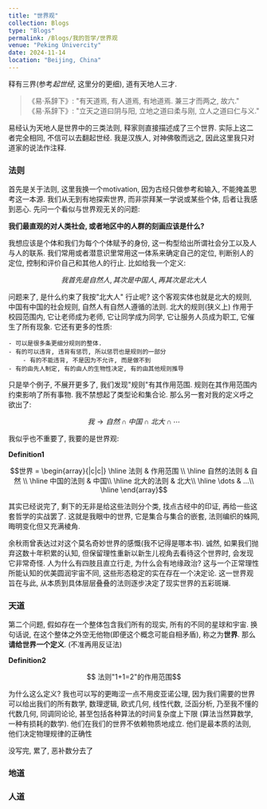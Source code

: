 ```yaml
---
title: "世界观"
collection: Blogs
type: "Blogs"
permalink: /Blogs/我的哲学/世界观
venue: "Peking Univercity"
date: 2024-11-14
location: "Beijing, China"
---
```


释有三界(参考*起世经*, 这里分的更细), 道有天地人三才. 
> 《易·系辞下》: "有天道焉, 有人道焉, 有地道焉. 兼三才而两之, 故六."<br/>
> 《易·系辞下》: "立天之道曰阴与阳, 立地之道曰柔与刚, 立人之道曰仁与义."

易经认为天地人是世界中的三类法则, 释家则直接描述成了三个世界. 实际上这二者完全相同, 不信可以去翻起世经. 我是汉族人, 对神佛敬而远之, 因此这里我只对道家的说法作注释.

### 法则
首先是关于法则, 这里我换一个motivation, 因为古经只做参考和输入, 不能掩盖思考这一本源. 我们从无到有地探索世界, 而非崇拜某一学说或某些个体, 后者让我感到恶心. 先问一个看似与世界观无关的问题: 

**我们最直观的对人类社会, 或者地区中的人群的刻画应该是什么?**

我想应该是个体和我们为每个个体赋予的身份, 这一构型给出所谓社会分工以及人与人的联系.  我们常用或者潜意识里常用这一体系来确定自己的定位, 判断别人的定位, 控制和评价自己和其他人的行止. 比如给我一个定义: 

$$我首先是自然人, 其次是中国人, 再其次是北大人$$

问题来了, 是什么约束了我按"北大人" 行止呢? 这个客观实体也就是北大的规则, 中国有中国的社会规则, 自然人有自然人遵循的法则. 北大的规则(狭义上) 作用于校园范围内, 它让老师成为老师, 它让同学成为同学, 它让服务人员成为职工, 它催生了所有现象. 它还有更多的性质: 

    - 可以是很多条更细分规则的整体. 
    - 有的可以违背, 违背有惩罚, 所以惩罚也是规则的一部分
        - 有的不能违背, 不是因为不允许, 而是做不到
    - 有的由先人制定, 有的由人的生物性决定, 有的由其他规则推导

只是举个例子, 不展开更多了, 我们发现"规则"有其作用范围. 规则在其作用范围内约束影响了所有事物. 我不禁想起了类型论和集合论. 那么另一套对我的定义呼之欲出了:

$$我 \to 自然\cap 中国 \cap 北大 \cap \cdots$$

我似乎也不重要了, 我要的是世界观:

**Definition1**

$$世界 = \begin{array}{|c|c|}
\hline
法则 & 作用范围 \\ \hline
自然的法则 & 自然 \\ \hline
中国的法则 & 中国\\ \hline
北大的法则 & 北大\\ \hline
\dots & ...\\ \hline
\end{array}$$

其实已经说完了, 剩下的无非是给这些法则分个类, 找点古经中的印证, 再给一些这套哲学的实战罢了. 这就是我眼中的世界, 它是集合与集合的嵌套, 法则编织的蛛网, 晦明变化但又充满棱角. 

余秋雨曾表达过对这个莫名奇妙世界的感慨(我不记得是哪本书). 诚然, 如果我们抛弃这数十年积累的认知, 但保留理性重新以新生儿视角去看待这个世界时, 会发现它非常奇怪. 人为什么有四肢且直立行走, 为什么会有地缘政治? 这与一个正常理性所能认知的优美圆润宇宙不同, 这些形态稳定的实在存在一个决定论. 这一世界观旨在与此, 从本质到具体层层叠叠的法则逐步决定了现实世界的五彩斑斓.

### 天道
第二个问题, 假如存在一个整体包含我们所有的现实, 所有的不同的星球和宇宙. 换句话说, 在这个整体之外空无他物(即便这个概念可能自相矛盾), 称之为**世界**. 那么**请给世界一个定义**. (不准再用反证法)

**Definition2**

$$ 法则"1+1=2"的作用范围$$

为什么这么定义? 我也可以写的更晦涩一点不用皮亚诺公理, 因为我们需要的世界可以给出我们的所有数学, 数理逻辑, 欧式几何, 线性代数, 泛函分析, 乃至我不懂的代数几何, 同调同论论, 甚至包括各种算法的时间复杂度上下限 (算法当然算数学, 一种有损耗的数学). 他们在我们的世界不依赖物质地成立. 他们是最本质的法则, 他们决定物理规律的正确性


没写完, 累了, 恶补数分去了
### 地道
### 人道


<script src="https://giscus.app/client.js"
        data-repo="ICUlizhi/ICUlizhi.github.io"
        data-repo-id="R_kgDOKfCXRQ"
        data-category="Announcements"
        data-category-id="DIC_kwDOKfCXRc4CknGa"
        data-mapping="url"
        data-strict="0"
        data-reactions-enabled="1"
        data-emit-metadata="1"
        data-input-position="top"
        data-theme="light"
        data-lang="zh-CN"
        data-loading="lazy"
        crossorigin="anonymous"
        async>
</script>
